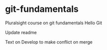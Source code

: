 # git-fundamentals
Pluralsight course on git fundamentals
Hello Git

Update readme

Text on Develop to make conflict on merge